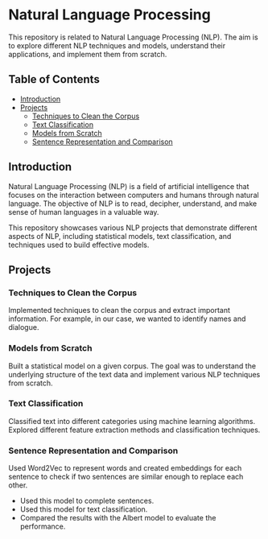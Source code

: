 # Natural Language Processing

This repository is related to Natural Language Processing (NLP). The aim is to explore different NLP techniques and models, understand their applications, and implement them from scratch.

## Table of Contents

- [Introduction](#introduction)
- [Projects](#projects)
  - [Techniques to Clean the Corpus](#techniques-to-clean-the-corpus)
  - [Text Classification](#text-classification)
  - [Models from Scratch](#models-from-scratch)
  - [Sentence Representation and Comparison](#sentence-representation-and-comparison)

## Introduction

Natural Language Processing (NLP) is a field of artificial intelligence that focuses on the interaction between computers and humans through natural language. The objective of NLP is to read, decipher, understand, and make sense of human languages in a valuable way.

This repository showcases various NLP projects that demonstrate different aspects of NLP, including statistical models, text classification, and techniques used to build effective models.

## Projects

### Techniques to Clean the Corpus

Implemented techniques to clean the corpus and extract important information. For example, in our case, we wanted to identify names and dialogue.

### Models from Scratch

Built a statistical model on a given corpus. The goal was to understand the underlying structure of the text data and implement various NLP techniques from scratch.

### Text Classification

Classified text into different categories using machine learning algorithms. Explored different feature extraction methods and classification techniques.

### Sentence Representation and Comparison

Used Word2Vec to represent words and created embeddings for each sentence to check if two sentences are similar enough to replace each other. 

- Used this model to complete sentences.
- Used this model for text classification.
- Compared the results with the Albert model to evaluate the performance.